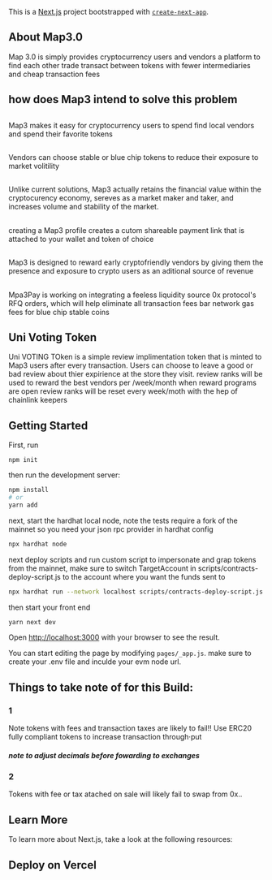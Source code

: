 This is a [Next.js](https://nextjs.org/) project bootstrapped with [`create-next-app`](https://github.com/vercel/next.js/tree/canary/packages/create-next-app).

## About Map3.0

Map 3.0 is simply provides cryptocurrency users and vendors a platform to find each other  trade transact between tokens with fewer intermediaries and cheap transaction fees

## how does Map3 intend to solve this problem

##
Map3 makes it easy for cryptocurrency users to spend find local vendors and spend their favorite tokens
## 

Vendors can choose stable or blue chip tokens to reduce their exposure to market volitility

##

Unlike current solutions, Map3 actually retains the financial value within the cryptocurency economy, sereves as a market maker and taker, and increases volume and stability of the market.

## 
creating a Map3 profile creates a cutom shareable payment link that is attached to your wallet and token of choice

## 
Map3 is designed to reward early cryptofriendly vendors by giving them the presence and exposure to  crypto users as an aditional source of revenue

## 
Mpa3Pay is working on integrating a feeless liquidity source 0x protocol's RFQ orders, which will help eliminate all transaction fees bar network gas fees for blue chip stable coins

## Uni Voting Token

Uni VOTING TOken is a simple review implimentation token that is minted to Map3 users after every transaction.
Users can choose to leave a good or bad review about thier expirience at the store they visit.
review ranks will be used to reward the best vendors per /week/month when reward programs are open
review ranks will be reset every week/moth with the hep of chainlink keepers
## Getting Started

First, run

```
npm init

```

then run the development server:

```bash
npm install 
# or
yarn add
```

next, start the hardhat local node, note  the tests require a fork of the mainnet so you need your json rpc provider in hardhat config


```bash
npx hardhat node
```
next deploy scripts and run custom script to impersonate and grap tokens from the mainnet, make sure to switch TargetAccount in scripts/contracts-deploy-script.js to the account where you want the funds sent to
```bash
npx hardhat run --network localhost scripts/contracts-deploy-script.js
```

then start your front end
```bash
yarn next dev
```

Open [http://localhost:3000](http://localhost:3000) with your browser to see the result.

You can start editing the page by modifying `pages/_app.js`. make sure to create your .env file and inculde your evm node url.
## Things to take note of for this Build:

### 1 
Note tokens with fees and transaction taxes are likely to fail!!
Use ERC20 fully compliant tokens to increase transaction through·put

##### note to adjust decimals before fowarding to exchanges

### 2
Tokens with fee or tax atached on sale will likely fail to swap from 0x..


## Learn More

To learn more about Next.js, take a look at the following resources:
## Deploy on Vercel